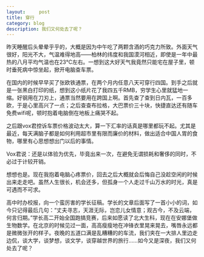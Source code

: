 ```yaml
---
layout:     post
title: 穿行      
category: blog
description: 我们又何处去了呢？
---
```

昨天睡醒后头晕晕乎乎的，大概是因为中午吃了两颗含酒的巧克力所致。外面天气很好，阳光不大，气温难得地高——柏林的纬度和我国漠河相近，即使是一年中最热的八月平均气温也在23℃左右。一想到这大好天气我竟然只能宅在屋子里，顿时垂死病中惊坐起，掀开电脑查车票。

在国内的时候早早买了张欧铁通票，在两个月内任意八天可穿行四国。到手之后就是一张黑白打印的纸，想到这小纸片花了我四五千RMB，穷学生心里就猛地一缩。好钢用在刀刃上，通票当然要用在跨国上啊。首先查了查到日内瓦，一百多欧，于是心里高兴了一点；之后查查布拉格，大巴票价三十块，快捷直达还有随车免费wifi呢，顿时抱着电脑倒在地板上痛哭不起。

之后跟vox君控诉车票价格波动太大，算一下汇率的话真是哪里都玩不起。尤其是最近，每天满脑子都是如何利用超市里有限而廉价的材料，做出适合中国人胃的食物，哪里有心思想想出门以后的事情。

Vox君说：还是以体验为优先，毕竟出来一次‏，在避免无谓损耗和奢侈的同时，不必过于计较开销。

想想也是。现在我抱着电脑心疼票价，回去之后大概就会后悔自己没趁空闲的时候出来走走吧。虽然人生很长，机会还多，但孤身一个人走过千山万水的时光，真是可遇而不可求。

高中时办校报，向一个蛮厉害的学长征稿。学长的文章后面写了一首小小的词，如今只记得最后几句：“丈夫寻志，天涯无际，岂恋儿女情意；观古今，不及云端，何言归期。”学长高二开始全国跑搞竞赛，后来如愿读了北大生科，现在在安娜堡做生物数学。在北京的时候见过一面，高高瘦瘦地在冲锋衣里晃来晃去，嘴唇永远都是微微张开的样子。夜晚的五道口满是乱糟糟的的车流，我们夹在一大排人里边走边侃，谈大学，谈梦想，谈文学，谈穿越世界的旅行……如今又是深夜，我们又何处去了呢？